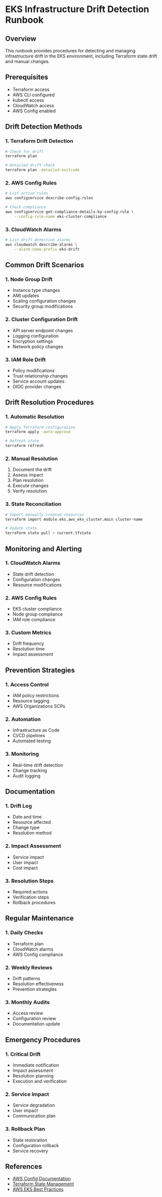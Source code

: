 # EKS Infrastructure Drift Detection Runbook

## Overview
This runbook provides procedures for detecting and managing infrastructure drift in the EKS environment, including Terraform state drift and manual changes.

## Prerequisites
- Terraform access
- AWS CLI configured
- kubectl access
- CloudWatch access
- AWS Config enabled

## Drift Detection Methods

### 1. Terraform Drift Detection
```bash
# Check for drift
terraform plan

# Detailed drift check
terraform plan -detailed-exitcode
```

### 2. AWS Config Rules
```bash
# List active rules
aws configservice describe-config-rules

# Check compliance
aws configservice get-compliance-details-by-config-rule \
    --config-rule-name eks-cluster-compliance
```

### 3. CloudWatch Alarms
```bash
# List drift detection alarms
aws cloudwatch describe-alarms \
    --alarm-name-prefix eks-drift
```

## Common Drift Scenarios

### 1. Node Group Drift
- Instance type changes
- AMI updates
- Scaling configuration changes
- Security group modifications

### 2. Cluster Configuration Drift
- API server endpoint changes
- Logging configuration
- Encryption settings
- Network policy changes

### 3. IAM Role Drift
- Policy modifications
- Trust relationship changes
- Service account updates
- OIDC provider changes

## Drift Resolution Procedures

### 1. Automatic Resolution
```bash
# Apply Terraform configuration
terraform apply -auto-approve

# Refresh state
terraform refresh
```

### 2. Manual Resolution
1. Document the drift
2. Assess impact
3. Plan resolution
4. Execute changes
5. Verify resolution

### 3. State Reconciliation
```bash
# Import manually created resources
terraform import module.eks.aws_eks_cluster.main cluster-name

# Update state
terraform state pull > current.tfstate
```

## Monitoring and Alerting

### 1. CloudWatch Alarms
- State drift detection
- Configuration changes
- Resource modifications

### 2. AWS Config Rules
- EKS cluster compliance
- Node group compliance
- IAM role compliance

### 3. Custom Metrics
- Drift frequency
- Resolution time
- Impact assessment

## Prevention Strategies

### 1. Access Control
- IAM policy restrictions
- Resource tagging
- AWS Organizations SCPs

### 2. Automation
- Infrastructure as Code
- CI/CD pipelines
- Automated testing

### 3. Monitoring
- Real-time drift detection
- Change tracking
- Audit logging

## Documentation

### 1. Drift Log
- Date and time
- Resource affected
- Change type
- Resolution method

### 2. Impact Assessment
- Service impact
- User impact
- Cost impact

### 3. Resolution Steps
- Required actions
- Verification steps
- Rollback procedures

## Regular Maintenance

### 1. Daily Checks
- Terraform plan
- CloudWatch alarms
- AWS Config compliance

### 2. Weekly Reviews
- Drift patterns
- Resolution effectiveness
- Prevention strategies

### 3. Monthly Audits
- Access review
- Configuration review
- Documentation update

## Emergency Procedures

### 1. Critical Drift
- Immediate notification
- Impact assessment
- Resolution planning
- Execution and verification

### 2. Service Impact
- Service degradation
- User impact
- Communication plan

### 3. Rollback Plan
- State restoration
- Configuration rollback
- Service recovery

## References
- [AWS Config Documentation](https://docs.aws.amazon.com/config/)
- [Terraform State Management](https://www.terraform.io/language/state)
- [AWS EKS Best Practices](https://docs.aws.amazon.com/eks/latest/userguide/best-practices.html) 
